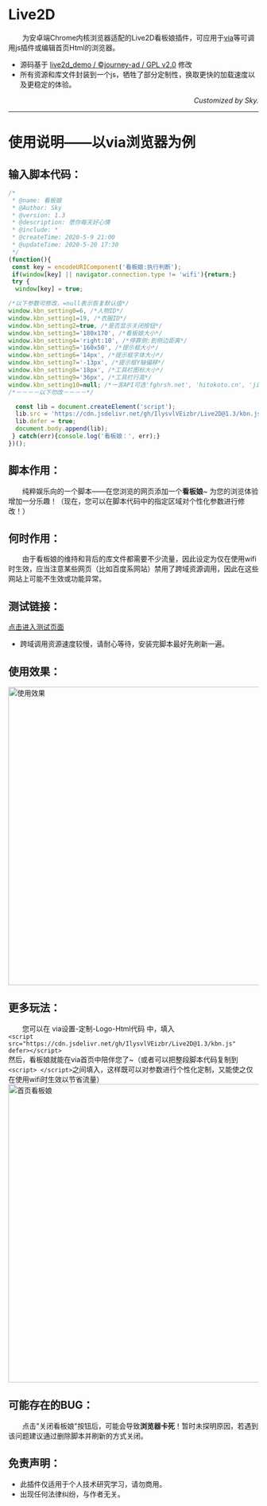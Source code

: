 # Live2D
&emsp;&emsp;为安卓端Chrome内核浏览器适配的Live2D看板娘插件，可应用于[via](https://viayoo.com/zh-cn/)等可调用js插件或编辑首页Html的浏览器。
- 源码基于 [live2d_demo / ©journey-ad / GPL v2.0](https://github.com/fghrsh/live2d_demo) 修改
- 所有资源和库文件封装到一个js，牺牲了部分定制性，换取更快的加载速度以及更稳定的体验。

*<p align="right">Customized by Sky.</p>*

------------

# 使用说明——以via浏览器为例
## 输入脚本代码：
```javascript
/*
 * @name: 看板娘
 * @Author: Sky
 * @version: 1.3
 * @description: 愿你每天好心情
 * @include: *
 * @createTime: 2020-5-9 21:00
 * @updateTime: 2020-5-20 17:30
 */
(function(){
 const key = encodeURIComponent('看板娘:执行判断');
 if(window[key] || navigator.connection.type != 'wifi'){return;}
 try {
  window[key] = true;

/*以下参数可修改，=null表示恢复默认值*/
window.kbn_setting0=6, /*人物ID*/
window.kbn_setting1=19, /*衣服ID*/
window.kbn_setting2=true, /*是否显示关闭按钮*/
window.kbn_setting3='180x170', /*看板娘大小*/
window.kbn_setting4='right:10', /*停靠侧:到侧边距离*/
window.kbn_setting5='160x50', /*提示框大小*/
window.kbn_setting6='14px', /*提示框字体大小*/
window.kbn_setting7='-13px', /*提示框Y轴偏移*/
window.kbn_setting8='18px', /*工具栏图标大小*/
window.kbn_setting9='36px', /*工具栏行高*/
window.kbn_setting10=null; /*一言API可选'fghrsh.net', 'hitokoto.cn', 'jinrishici.com'(古诗词)*/
/*－－－－以下勿改－－－－*/

  const lib = document.createElement('script');
  lib.src = 'https://cdn.jsdelivr.net/gh/IlysvlVEizbr/Live2D@1.3/kbn.js';
  lib.defer = true;
  document.body.append(lib);
 } catch(err){console.log('看板娘：', err);}
})();
```
## 脚本作用：
&emsp;&emsp;纯粹娱乐向的一个脚本——在您浏览的网页添加一个**看板娘**~ 为您的浏览体验增加一分乐趣！（现在，您可以在脚本代码中的指定区域对个性化参数进行修改！）
## 何时作用：
&emsp;&emsp;由于看板娘的维持和背后的库文件都需要不少流量，因此设定为仅在使用wifi时生效，应当注意某些网页（比如百度系网站）禁用了跨域资源调用，因此在这些网站上可能不生效或功能异常。
## 测试链接：
[点击进入测试页面](https://m.bilibili.com/bangumi/play/ss530)
- 跨域调用资源速度较慢，请耐心等待，安装完脚本最好先刷新一遍。
## 使用效果：
<img src="https://i.loli.net/2020/05/09/9eCqx7MHbohdfJ8.jpg"  alt="使用效果" height="600"></img>
## 更多玩法：
&emsp;&emsp;您可以在 via设置-定制-Logo-Html代码 中，填入<br>
`<script src="https://cdn.jsdelivr.net/gh/IlysvlVEizbr/Live2D@1.3/kbn.js" defer></script>`<br>
然后，看板娘就能在via首页中陪伴您了~（或者可以把整段脚本代码复制到`<script> </script>`之间填入，这样既可以对参数进行个性化定制，又能使之仅在使用wifi时生效以节省流量）  <br>
<img src="https://i.loli.net/2020/05/10/FWcanCAZbRE2kjd.jpg"  alt="首页看板娘" height="600"></img>
## 可能存在的BUG：
&emsp;&emsp;点击"关闭看板娘"按钮后，可能会导致**浏览器卡死**！暂时未探明原因，若遇到该问题建议通过删除脚本并刷新的方式关闭。
## 免责声明：
- 此插件仅适用于个人技术研究学习，请勿商用。
- 出现任何法律纠纷，与作者无关。
